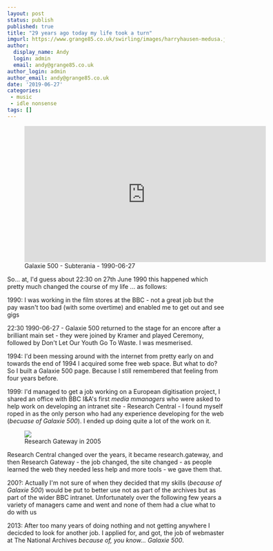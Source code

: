 ```yaml
---
layout: post
status: publish
published: true
title: "29 years ago today my life took a turn"
imgurl: https://www.grange85.co.uk/swirling/images/harryhausen-medusa.jpg
author:
  display_name: Andy
  login: admin
  email: andy@grange85.co.uk
author_login: admin
author_email: andy@grange85.co.uk
date: '2019-06-27'
categories:
 - music
 - idle nonsense
tags: []
---
```

<figure class="caption aligncenter"><iframe width="560" height="315" src="https://www.youtube.com/embed/ozeRVpP4T0Q?start=2302" frameborder="0" allowfullscreen></iframe><figcaption class="caption-text">Galaxie 500 - Subterania - 1990-06-27</figcaption></figure>

So... at, I'd guess about 22:30 on 27th June 1990 this happened which pretty much changed the course of my life ... as follows:

1990: I was working in the film stores at the BBC - not a great job but the pay wasn't too bad (with some overtime) and enabled me to get out and see gigs

22:30 1990-06-27 - Galaxie 500 returned to the stage for an encore after a brilliant main set - they were joined by Kramer and played Ceremony, followed by Don't Let Our Youth Go To Waste. I was mesmerised.

1994: I'd been messing around with the internet from pretty early on and towards the end of 1994 I acquired some free web space. But what to do? So I built a Galaxie 500 page. Because I still remembered that feeling from four years before.

1999: I'd managed to get a job working on a European digitisation project, I shared an office with BBC I&A's first _media mmanagers_ who were asked to help work on developing an intranet site - Research Central - I found myself roped in as the only person who had any experience developing for the web (_becuase of Galaxie 500_). I ended up doing quite a lot of the work on it.

<figure><img src="{{site.baseurl}}/images/research-gateway.jpg" class="img-responsive" /><figcaption>Research Gateway in 2005</figcaption></figure>
Research Central changed over the years, it became research.gateway, and then Research Gateway - the job changed, the site changed - as people learned the web they needed less help and more tools - we gave them that.

200?: Actually I'm not sure of when they decided that my skills (_because of Galaxie 500_) would be put to better use not as part of the archives but as part of the wider BBC intranet. Unfortunately over the following few years a variety of managers came and went and none of them had a clue what to do with us

2013: After too many years of doing nothing and not getting anywhere I decicded to look for another job. I applied for, and got, the job of webmaster at The National Archives _because of, you know... Galaxie 500_.